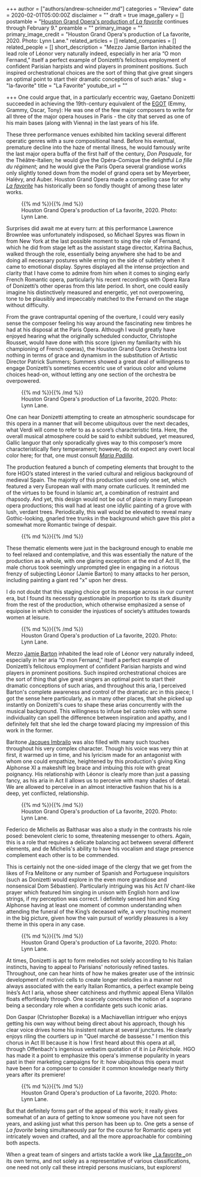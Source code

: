 +++
author = ["authors/andrew-schneider.md"]
categories = "Review"
date = 2020-02-01T05:00:00Z
disclaimer = ""
draft = true
image_gallery = []
postamble = "[Houston Grand Opera's production of _La favorite_](https://www.houstongrandopera.org/favorite) continues through February 9."
preamble = ""
primary_image = ""
primary_image_credit = "Houston Grand Opera's production of La favorite, 2020. Photo: Lynn Lane."
related_articles = []
related_companies = []
related_people = []
short_description = "Mezzo Jamie Barton inhabited the lead role of Léonor very naturally indeed, especially in her aria “O mon Fernand,” itself a perfect example of Donizetti’s felicitous employment of confident Parisian harpists and wind players in prominent positions. Such inspired orchestrational choices are the sort of thing that give great singers an optimal point to start their dramatic conceptions of such arias."
slug = "la-favorite"
title = "La Favorite"
youtube_url = ""

+++
One could argue that, in a particularly eccentric way, Gaetano Donizetti succeeded in achieving the 19th-century equivalent of the [EGOT](https://en.wikipedia.org/wiki/List_of_people_who_have_won_Academy,_Emmy,_Grammy,_and_Tony_Awards) (Emmy, Grammy, Oscar, Tony): He was one of the few major composers to write for all three of the major opera houses in Paris - the city that served as one of his main bases (along with Vienna) in the last years of his life.

These three performance venues exhibited him tackling several different operatic genres with a sure compositional hand. Before his eventual, premature decline into the haze of mental illness, he would famously write the last major opera buffa of the first half of the century, _Don Pasquale_, for the Théâtre-Italien; he would give the Opéra-Comique the delightful _La fille du régiment_; and he would give the Paris Opera several grandiose works only slightly toned down from the model of grand opera set by Meyerbeer, Halévy, and Auber. Houston Grand Opera made a compelling case for why [_La favorite_](https://www.houstongrandopera.org/favorite) has historically been so fondly thought of among these later works.

<figure data-type="image">{{% md %}}{{% /md %}}

<figcaption>Houston Grand Opera's production of La favorite, 2020. Photo: Lynn Lane.</figcaption>

</figure>

Surprises did await me at every turn: at this performance Lawrence Brownlee was unfortunately indisposed, so Michael Spyres was flown in from New York at the last possible moment to sing the role of Fernand, which he did from stage left as the assistant stage director, Katrina Bachus, walked through the role, essentially being anywhere she had to be and doing all necessary postures while erring on the side of subtlety when it came to emotional display. Spyres displayed all the intense projection and clarity that I have come to admire from him when it comes to singing early French Romantic opera, particularly his recent recordings with Opera Rara of Donizetti’s other operas from this late period. In short, one could easily imagine his distinctively measured and energetic, yet not overpowering, tone to be plausibly and impeccably matched to the Fernand on the stage without difficulty.

From the grave contrapuntal opening of the overture, I could very easily sense the composer feeling his way around the fascinating new timbres he had at his disposal at the Paris Opera. Although I would greatly have enjoyed hearing what the originally scheduled conductor, Christophe Rousset, would have done with this score (given my familiarity with his championing of French operas), the Houston Grand Opera Orchestra lost nothing in terms of grace and dynamism in the substitution of Artistic Director Patrick Summers; Summers showed a great deal of willingness to engage Donizetti’s sometimes eccentric use of various color and volume choices head-on, without letting any one section of the orchestra be overpowered.

<figure data-type="image">{{% md %}}{{% /md %}}

<figcaption>Houston Grand Opera's production of La favorite, 2020. Photo: Lynn Lane.</figcaption>

</figure>

One can hear Donizetti attempting to create an atmospheric soundscape for this opera in a manner that will become ubiquitous over the next decades, what Verdi will come to refer to as a score’s characteristic tinta. Here, the overall musical atmosphere could be said to exhibit subdued, yet measured, Gallic languor that only sporadically gives way to this composer’s more characteristically fiery temperament; however, do not expect any overt local color here; for that, one must consult [_Maria Padilla_](https://en.wikipedia.org/wiki/Maria_Padilla).

The production featured a bunch of competing elements that brought to the fore HGO’s stated interest in the varied cultural and religious background of medieval Spain. The majority of this production used only one set, which featured a very European wall with many ornate curlicues. It reminded me of the virtues to be found in Islamic art, a combination of restraint and rhapsody. And yet, this design would not be out of place in many European opera productions; this wall had at least one idyllic painting of a grove with lush, verdant trees. Periodically, this wall would be elevated to reveal many Gothic-looking, gnarled tree trunks in the background which gave this plot a somewhat more Romantic twinge of despair.

<figure data-type="image">{{% md %}}{{% /md %}}

<figcaption></figcaption>

</figure>

These thematic elements were just in the background enough to enable me to feel relaxed and contemplative, and this was essentially the nature of the production as a whole, with one glaring exception: at the end of Act III, the male chorus took seemingly unprompted glee in engaging in a riotous frenzy of subjecting Léonor (Jamie Barton) to many attacks to her person, including painting a giant red "x" upon her dress.

I do not doubt that this staging choice got its message across in our current era, but I found its necessity questionable in proportion to its stark disunity from the rest of the production, which otherwise emphasized a sense of equipoise in which to consider the injustices of society’s attitudes towards women at leisure.

<figure data-type="image">{{% md %}}{{% /md %}}

<figcaption>Houston Grand Opera's production of La favorite, 2020. Photo: Lynn Lane.</figcaption>

</figure>

Mezzo [Jamie Barton](/talking-with-singers-jamie-barton/) inhabited the lead role of Léonor very naturally indeed, especially in her aria “O mon Fernand,” itself a perfect example of Donizetti’s felicitous employment of confident Parisian harpists and wind players in prominent positions. Such inspired orchestrational choices are the sort of thing that give great singers an optimal point to start their dramatic conceptions of such arias, and throughout this aria, I perceived Barton's complete awareness and control of the dramatic arc in this piece; I got the sense here particularly, as in many other places, that she picked up instantly on Donizetti's cues to shape these arias concurrently with the musical background. This willingness to infuse bel canto roles with some individuality can spell the difference between inspiration and apathy, and I definitely felt that she led the charge toward placing my impression of this work in the former.

Baritone [Jacques Imbrailo](/scene/people/jacques-imbrailo/) was also filled with many such touches throughout his very complex character. Though his voice was very thin at first, it warmed up in time, and his lyricism made for an antagonist with whom one could empathize, heightened by this production's giving King Alphonse XI a makeshift leg brace and imbuing this role with great poignancy. His relationship with Léonor is clearly more than just a passing fancy, as his aria in Act II allows us to perceive with many shades of detail. We are allowed to perceive in an almost interactive fashion that his is a deep, yet conflicted, relationship.

<figure data-type="image">{{% md %}}{{% /md %}}

<figcaption>Houston Grand Opera's production of La favorite, 2020. Photo: Lynn Lane.</figcaption>

</figure>

Federico de Michelis as Balthasar was also a study in the contrasts his role posed: benevolent cleric to some, threatening messenger to others. Again, this is a role that requires a delicate balancing act between several different elements, and de Michelis's ability to have his vocalism and stage presence complement each other is to be commended.

This is certainly not the one-sided image of the clergy that we get from the likes of Fra Melitone or any number of Spanish and Portuguese inquisitors (such as Donizetti would explore in the even more grandiose and nonsensical Dom Sébastien). Particularly intriguing was his Act IV chant-like prayer which featured him singing in unison with English horn and low strings, if my perception was correct. I definitely sensed him and King Alphonse having at least one moment of common understanding when attending the funeral of the King’s deceased wife, a very touching moment in the big picture, given how the vain pursuit of worldly pleasures is a key theme in this opera in any case.

<figure data-type="image">{{% md %}}{{% /md %}}

<figcaption>Houston Grand Opera's production of La favorite, 2020. Photo: Lynn Lane.</figcaption>

</figure>

At times, Donizetti is apt to form melodies not solely according to his Italian instincts, having to appeal to Parisians' notoriously refined tastes. Throughout, one can hear hints of how he makes greater use of the intrinsic development of motivic cells to create longer melodies in a manner not always associated with the early Italian Romantics, a perfect example being Inès’s Act I aria, whose sheer catchiness and rhythmic appeal Elena Villalón floats effortlessly through. One scarcely conceives the notion of a soprano being a secondary role when a confidante gets such iconic arias.

Don Gaspar (Christopher Bozeka) is a Machiavellian intriguer who enjoys getting his own way without being direct about his approach, though his clear voice drives home his insistent nature at several junctures. He clearly enjoys riling the courtiers up in "Quel marché de bassesse." I mention this chorus in Act III because it is how I first heard about this opera at all, through Offenbach's ingenious verbatim quotation of it in _La Périchole_. HGO has made it a point to emphasize this opera's immense popularity in years past in their marketing campaigns for it: how ubiquitous this opera must have been for a composer to consider it common knowledge nearly thirty years after its premiere!

<figure data-type="image">{{% md %}}{{% /md %}}

<figcaption>Houston Grand Opera's production of La favorite, 2020. Photo: Lynn Lane.</figcaption>

</figure>

But that definitely forms part of the appeal of this work; it really gives somewhat of an aura of getting to know someone you have not seen for years, and asking just what this person has been up to. One gets a sense of _La favorite_ being simultaneously par for the course for Romantic opera yet intricately woven and crafted, and all the more approachable for combining both aspects.

When a great team of singers and artists tackle a work like [_La favorite _](https://www.houstongrandopera.org/favorite)on its own terms, and not solely as a representative of various classifications, one need not only call these intrepid persons musicians, but explorers!
